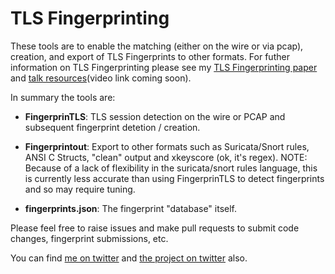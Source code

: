 # TLS Fingerprinting

These tools are to enable the matching (either on the wire or via pcap),
creation, and export of TLS Fingerprints to other formats.  For futher
information on TLS Fingerprinting please see my [TLS Fingerprinting paper][1]
and [talk resources][2](video link coming soon).

In summary the tools are:

* **FingerprinTLS**: TLS session detection on the wire or PCAP and subsequent fingerprint detetion / creation.

* **Fingerprintout**: Export to other formats such as Suricata/Snort rules, ANSI C Structs, "clean" output and xkeyscore (ok, it's regex).  NOTE:  Because of a lack of flexibility in the suricata/snort rules language, this is currently less accurate than using FingerprinTLS to detect fingerprints and so may require tuning.

* **fingerprints.json**: The fingerprint "database" itself.

Please feel free to raise issues and make pull requests to submit code changes, fingerprint submissions, etc.

You can find [me on twitter][3] and [the project on twitter][4] also.


[1]: https://blog.squarelemon.com/tls-fingerprinting/
[2]: https://blog.squarelemon.com/blog/2015/09/25/tls-fingerprinting-resources/
[3]: https://twitter.com/synackpse
[4]: https://twitter.com/FingerprinTLS
